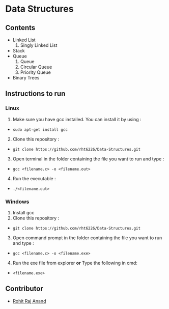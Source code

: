 # Data Structures

## Contents
- Linked List
	1. Singly Linked List
- Stack
- Queue
	1. Queue
	2. Circular Queue
	3. Priority Queue
- Binary Trees

## Instructions to run

### Linux
1. Make sure you have gcc installed. You can install it by using :
 - `sudo apt-get install gcc`
2. Clone this repository :
 - `git clone https://github.com/rht6226/Data-Structures.git`
3. Open terminal in the folder containing the file you want to run and type :
 - `gcc <filename.c> -o <filename.out>`
4. Run the executable :
 - `./<filename.out>`

### Windows 
1. Install gcc
2. Clone this repository :
 - `git clone https://github.com/rht6226/Data-Structures.git`
3. Open command prompt in the folder containing the file you want to run and type :
 - `gcc <filename.c> -o <filename.exe>`
4. Run the exe file from explorer **or** Type the following in cmd:
 - `<filename.exe>`


## Contributor
- [Rohit Raj Anand](https://github.com/rht6226)
